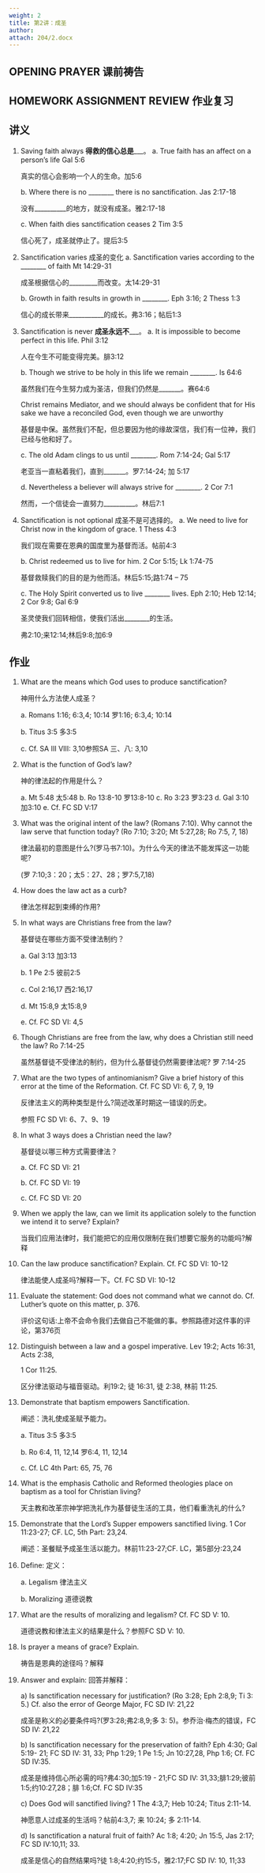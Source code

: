 ```yaml
---
weight: 2
title: 第2讲：成圣
author: 
attach: 204/2.docx
---
```

## OPENING PRAYER 课前祷告

## HOMEWORK ASSIGNMENT REVIEW 作业复习

## 讲义

1. Saving faith always ________得救的信心总是___________。
    a. True faith has an affect on a person’s life Gal 5:6

    真实的信心会影响一个人的生命。加5:6

    b. Where there is no ________ there is no sanctification. Jas 2:17-18

    没有__________的地方，就没有成圣。雅2:17-18

    c. When faith dies sanctification ceases 2 Tim 3:5

    信心死了，成圣就停止了。提后3:5

2. Sanctification varies 成圣的变化
    a. Sanctification varies according to the ________ of faith Mt 14:29-31

    成圣根据信心的_________而改变。太14:29-31

    b. Growth in faith results in growth in ________. Eph 3:16; 2 Thess 1:3

    信心的成长带来___________的成长。弗3:16；帖后1:3

3. Sanctification is never ________成圣永远不___________。
    a. It is impossible to become perfect in this life. Phil 3:12

    人在今生不可能变得完美。腓3:12

    b. Though we strive to be holy in this life we remain ________. Is 64:6

    虽然我们在今生努力成为圣洁，但我们仍然是_______。赛64:6

    Christ remains Mediator, and we should always be confident that for His sake we have a reconciled God, even though we are unworthy

    基督是中保。虽然我们不配，但总要因为他的缘故深信，我们有一位神，我们已经与他和好了。

    c. The old Adam clings to us until ________. Rom 7:14-24; Gal 5:17

    老亚当一直粘着我们，直到_______。罗7:14-24; 加 5:17

    d. Nevertheless a believer will always strive for ________. 2 Cor 7:1

    然而，一个信徒会一直努力__________。林后7:1

4. Sanctification is not optional 成圣不是可选择的。
    a. We need to live for Christ now in the kingdom of grace. 1 Thess 4:3

    我们现在需要在恩典的国度里为基督而活。帖前4:3  

    b. Christ redeemed us to live for him. 2 Cor 5:15; Lk 1:74-75

    基督救赎我们的目的是为他而活。林后5:15;路1:74 – 75

    c. The Holy Spirit converted us to live ________ lives. Eph 2:10; Heb 12:14; 2 Cor 9:8; Gal 6:9

    圣灵使我们回转相信，使我们活出________的生活。

    弗2:10;来12:14;林后9:8;加6:9

## 作业

1. What are the means which God uses to produce sanctification?

    神用什么方法使人成圣？

    a. Romans 1:16; 6:3,4; 10:14  罗1:16; 6:3,4; 10:14

    b. Titus 3:5  多3:5

    c. Cf. SA III VIII: 3,10参照SA 三、八: 3,10

2. What is the function of God’s law?

    神的律法起的作用是什么？

    a. Mt 5:48 太5:48
    b. Ro 13:8-10 罗13:8-10
    c. Ro 3:23 罗3:23
    d. Gal 3:10 加3:10
    e. Cf. FC SD V:17

3. What was the original intent of the law?  (Romans 7:10).  Why cannot the law serve that function today?  (Ro 7:10; 3:20; Mt 5:27,28; Ro 7:5, 7, 18)

    律法最初的意图是什么?(罗马书7:10)。为什么今天的律法不能发挥这一功能呢?

    (罗 7:10;3：20；太5：27、28；罗7:5,7,18)

4. How does the law act as a curb?

    律法怎样起到束缚的作用?

5. In what ways are Christians free from the law?

    基督徒在哪些方面不受律法制约？

    a. Gal 3:13 加3:13

    b. 1 Pe 2:5 彼前2:5

    c. Col 2:16,17 西2:16,17

    d. Mt 15:8,9 太15:8,9

    e. Cf. FC SD VI: 4,5

6. Though Christians are free from the law, why does a Christian still need the law? Ro 7:14-25

   虽然基督徒不受律法的制约，但为什么基督徒仍然需要律法呢? 罗 7:14-25

7. What are the two types of  antinomianism?  Give a brief history of this error at the time of the Reformation.  Cf. FC SD VI: 6, 7, 9, 19

    反律法主义的两种类型是什么?简述改革时期这一错误的历史。

    参照 FC SD VI: 6、7、9、19

8. In what 3 ways does a Christian need the law?

    基督徒以哪三种方式需要律法？

    a.  Cf. FC SD VI: 21

    b.  Cf. FC SD VI: 19

    c.  Cf. FC SD VI: 20

9. When we apply the law, can we limit its application solely to the function we intend it to serve?  Explain?

    当我们应用法律时，我们能把它的应用仅限制在我们想要它服务的功能吗?解释

10. Can the law produce sanctification?  Explain.  Cf. FC SD VI: 10-12

    律法能使人成圣吗?解释一下。Cf. FC SD VI: 10-12

11. Evaluate the statement:  God does not command what we cannot do.  Cf. Luther’s quote on this matter, p. 376.

    评价这句话:上帝不会命令我们去做自己不能做的事。参照路德对这件事的评论，第376页

12. Distinguish between a law and a gospel imperative.  Lev 19:2; Acts 16:31, Acts 2:38,

    1 Cor 11:25.

    区分律法驱动与福音驱动。利19:2; 徒 16:31, 徒 2:38, 林前 11:25.

13. Demonstrate that baptism empowers Sanctification.

    阐述：洗礼使成圣赋予能力。

    a. Titus 3:5 多3:5

    b. Ro 6:4, 11, 12,14  罗6:4, 11, 12,14

    c. Cf. LC 4th Part:  65, 75, 76

14. What is the emphasis Catholic and Reformed theologies place on baptism as a tool for Christian living?

    天主教和改革宗神学把洗礼作为基督徒生活的工具，他们看重洗礼的什么?

15. Demonstrate that the Lord’s Supper empowers sanctified living.  1 Cor 11:23-27; CF. LC, 5th Part: 23,24.

    阐述：圣餐赋予成圣生活以能力。林前11:23-27;CF. LC，第5部分:23,24

16. Define: 定义：

    a. Legalism   律法主义

    b. Moralizing  道德说教

17. What are the results of moralizing and legalism?  Cf. FC SD V: 10.

    道德说教和律法主义的结果是什么？参照FC SD V: 10.

18. Is prayer a means of grace?  Explain.

    祷告是恩典的途径吗？解释

19. Answer and explain:  回答并解释：

    a) Is sanctification necessary for justification? (Ro 3:28; Eph 2:8,9; Ti 3: 5.)  Cf. also the error of George Major, FC SD IV: 21,22

    成圣是称义的必要条件吗?(罗3:28;弗2:8,9;多 3: 5)。参乔治·梅杰的错误，FC SD IV: 21,22

    b) Is sanctification necessary for the preservation of faith?  Eph 4:30; Gal 5:19-                     21; FC SD IV:  31, 33; Php 1:29; 1 Pe 1:5; Jn 10:27,28, Php 1:6; Cf. FC SD IV:35.

    成圣是维持信心所必需的吗?弗4:30;加5:19 - 21;FC SD IV: 31,33;腓1:29;彼前 1:5;约10:27,28；腓 1:6;Cf. FC SD IV:35

    c) Does God will sanctified living?  1 The 4:3,7; Heb 10:24; Titus 2:11-14.

    神愿意人过成圣的生活吗？帖前4:3,7; 来 10:24; 多 2:11-14.

    d) Is sanctification a natural fruit of faith? Ac 1:8; 4:20; Jn 15:5, Jas 2:17; FC SD      IV:10,11; 33.

    成圣是信心的自然结果吗?徒 1:8;4:20;约15:5，雅2:17;FC SD IV: 10, 11;33
